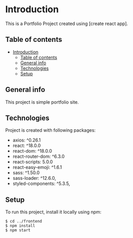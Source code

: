# Introduction

This is a Portfolio Project created using [create react app].

## Table of contents
- [Introduction](#introduction)
  - [Table of contents](#table-of-contents)
  - [General info](#general-info)
  - [Technologies](#technologies)
  - [Setup](#setup)

## General info
This project is simple portfolio site.
	
## Technologies

Project is created with following packages:
*  axios: ^0.26.1
*  react: ^18.0.0
*  react-dom: ^18.0.0
*  react-router-dom: ^6.3.0
*  react-scripts: 5.0.0
*  react-easy-emoji: ^1.6.1
*  sass: ^1.50.0
*  sass-loader: ^12.6.0,
*  styled-components: ^5.3.5,

	
## Setup
To run this project, install it locally using npm:

```
$ cd ../frontend
$ npm install
$ npm start
```